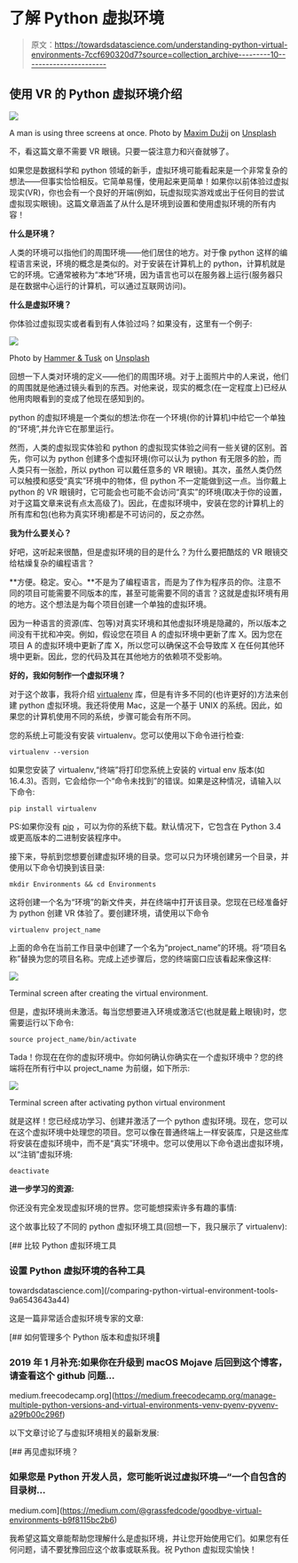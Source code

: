 # 了解 Python 虚拟环境

> 原文：<https://towardsdatascience.com/understanding-python-virtual-environments-7ccf690320d7?source=collection_archive---------10----------------------->

## 使用 VR 的 Python 虚拟环境介绍

![](img/cfab0f735188ba7efa211b72c5b9ccc5.png)

A man is using three screens at once. Photo by [Maxim Dužij](https://unsplash.com/photos/qAjJk-un3BI?utm_source=unsplash&utm_medium=referral&utm_content=creditCopyText) on [Unsplash](https://unsplash.com/search/photos/python-programming?utm_source=unsplash&utm_medium=referral&utm_content=creditCopyText)

不，看这篇文章不需要 VR 眼镜。只要一袋注意力和兴奋就够了。

如果您是数据科学和 python 领域的新手，虚拟环境可能看起来是一个非常复杂的想法——但事实恰恰相反。它简单易懂，使用起来更简单！如果你以前体验过虚拟现实(VR)，你也会有一个良好的开端(例如，玩虚拟现实游戏或出于任何目的尝试虚拟现实眼镜)。这篇文章涵盖了从什么是环境到设置和使用虚拟环境的所有内容！

**什么是环境？**

人类的环境可以指他们的周围环境——他们居住的地方。对于像 python 这样的编程语言来说，环境的概念是类似的。对于安装在计算机上的 python，计算机就是它的环境。它通常被称为“本地”环境，因为语言也可以在服务器上运行(服务器只是在数据中心运行的计算机，可以通过互联网访问)。

**什么是虚拟环境？**

你体验过虚拟现实或者看到有人体验过吗？如果没有，这里有一个例子:

![](img/6580d763ddf5b93cfebe58914bab0124.png)

Photo by [Hammer & Tusk](https://unsplash.com/photos/3kB63Vz7xVg?utm_source=unsplash&utm_medium=referral&utm_content=creditCopyText) on [Unsplash](https://unsplash.com/search/photos/virtual?utm_source=unsplash&utm_medium=referral&utm_content=creditCopyText)

回想一下人类对环境的定义——他们的周围环境。对于上面照片中的人来说，他们的周围就是他通过镜头看到的东西。对他来说，现实的概念(在一定程度上)已经从他用肉眼看到的变成了他现在感知到的。

python 的虚拟环境是一个类似的想法:你在一个环境(你的计算机)中给它一个单独的“环境”,并允许它在那里运行。

然而，人类的虚拟现实体验和 python 的虚拟现实体验之间有一些关键的区别。首先，你可以为 python 创建多个虚拟环境(你可以认为 python 有无限多的脸，而人类只有一张脸，所以 python 可以戴任意多的 VR 眼镜)。其次，虽然人类仍然可以触摸和感受“真实”环境中的物体，但 python 不一定能做到这一点。当你戴上 python 的 VR 眼镜时，它可能会也可能不会访问“真实”的环境(取决于你的设置，对于这篇文章来说有点太高级了)。因此，在虚拟环境中，安装在您的计算机上的所有库和包(也称为真实环境)都是不可访问的，反之亦然。

**我为什么要关心？**

好吧，这听起来很酷，但是虚拟环境的目的是什么？为什么要把酷炫的 VR 眼镜交给枯燥复杂的编程语言？

**方便。稳定。安心。**不是为了编程语言，而是为了作为程序员的你。注意不同的项目可能需要不同版本的库，甚至可能需要不同的语言？这就是虚拟环境有用的地方。这个想法是为每个项目创建一个单独的虚拟环境。

因为一种语言的资源(库、包等)对真实环境和其他虚拟环境是隐藏的，所以版本之间没有干扰和冲突。例如，假设您在项目 A 的虚拟环境中更新了库 X。因为您在项目 A 的虚拟环境中更新了库 X，所以您可以确保这不会导致库 X 在任何其他环境中更新。因此，您的代码及其在其他地方的依赖项不受影响。

**好的，我如何制作一个虚拟环境？**

对于这个故事，我将介绍 [virtualenv](https://docs.python.org/3/library/venv.html) 库，但是有许多不同的(也许更好的)方法来创建 python 虚拟环境。我还将使用 Mac，这是一个基于 UNIX 的系统。因此，如果您的计算机使用不同的系统，步骤可能会有所不同。

您的系统上可能没有安装 virtualenv。您可以使用以下命令进行检查:

```
virtualenv --version
```

如果您安装了 virtualenv,“终端”将打印您系统上安装的 virtual env 版本(如 16.4.3)。否则，它会给你一个“命令未找到”的错误。如果是这种情况，请输入以下命令:

```
pip install virtualenv
```

PS:如果你没有 [pip](https://pypi.org/project/pip/) ，可以为你的系统下载。默认情况下，它包含在 Python 3.4 或更高版本的二进制安装程序中。

接下来，导航到您想要创建虚拟环境的目录。您可以只为环境创建另一个目录，并使用以下命令切换到该目录:

```
mkdir Environments && cd Environments
```

这将创建一个名为“环境”的新文件夹，并在终端中打开该目录。您现在已经准备好为 python 创建 VR 体验了。要创建环境，请使用以下命令

```
virtualenv project_name 
```

上面的命令在当前工作目录中创建了一个名为“project_name”的环境。将“项目名称”替换为您的项目名称。完成上述步骤后，您的终端窗口应该看起来像这样:

![](img/1da7be00c598cf5c9977382020d94d2a.png)

Terminal screen after creating the virtual environment.

但是，虚拟环境尚未激活。每当您想要进入环境或激活它(也就是戴上眼镜)时，您需要运行以下命令:

```
source project_name/bin/activate
```

Tada！你现在在你的虚拟环境中。你如何确认你确实在一个虚拟环境中？您的终端将在所有行中以 project_name 为前缀，如下所示:

![](img/f6239def89578f06d843820af3a1a551.png)

Terminal screen after activating python virtual environment

就是这样！您已经成功学习、创建并激活了一个 python 虚拟环境。现在，您可以在这个虚拟环境中处理您的项目。您可以像在普通终端上一样安装库，只是这些库将安装在虚拟环境中，而不是“真实”环境中。您可以使用以下命令退出虚拟环境，以“注销”虚拟环境:

```
deactivate
```

**进一步学习的资源:**

你还没有完全发现虚拟环境的世界。您可能想探索许多有趣的事情:

这个故事比较了不同的 python 虚拟环境工具(回想一下，我只展示了 virtualenv):

[](/comparing-python-virtual-environment-tools-9a6543643a44) [## 比较 Python 虚拟环境工具

### 设置 Python 虚拟环境的各种工具

towardsdatascience.com](/comparing-python-virtual-environment-tools-9a6543643a44) 

这是一篇非常适合虚拟环境专家的文章:

[](https://medium.freecodecamp.org/manage-multiple-python-versions-and-virtual-environments-venv-pyenv-pyvenv-a29fb00c296f) [## 如何管理多个 Python 版本和虚拟环境🐍

### 2019 年 1 月补充:如果你在升级到 macOS Mojave 后回到这个博客，请查看这个 github 问题…

medium.freecodecamp.org](https://medium.freecodecamp.org/manage-multiple-python-versions-and-virtual-environments-venv-pyenv-pyvenv-a29fb00c296f) 

以下文章讨论了与虚拟环境相关的最新发展:

 [## 再见虚拟环境？

### 如果您是 Python 开发人员，您可能听说过虚拟环境—“一个自包含的目录树…

medium.com](https://medium.com/@grassfedcode/goodbye-virtual-environments-b9f8115bc2b6) 

我希望这篇文章能帮助您理解什么是虚拟环境，并让您开始使用它们。如果您有任何问题，请不要犹豫回应这个故事或联系我。祝 Python 虚拟现实愉快！